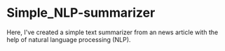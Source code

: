 # Simple_NLP-summarizer
Here, I've created a simple text summarizer from an news article with the help of natural language processing (NLP). 
